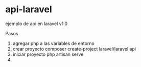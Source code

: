# api-laravel
ejemplo de api en laravel v1.0

Pasos
1. agregar php a las variables de entorno
2. crear proyecto
    composer create-project laravel/laravel api
3. iniciar proyecto
    php artisan serve
4.